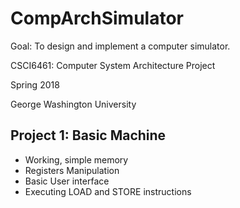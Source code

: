 # CompArchSimulator

Goal: To design and implement a computer simulator.

CSCI6461: Computer System Architecture Project

Spring 2018

George Washington University

## Project 1: Basic Machine
* Working, simple memory
* Registers Manipulation
* Basic User interface
* Executing LOAD and STORE instructions